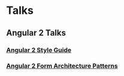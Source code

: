 # Talks

## Angular 2 Talks

### [Angular 2 Style Guide](Angular2/style-guide/angular-2-style-guide.md)

### [Angular 2 Form Architecture Patterns](Angular2/forms/angular-2-forms.md)

